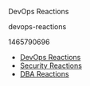 DevOps Reactions

devops-reactions

1465790696

 - [DevOps Reactions](http://devopsreactions.tumblr.com/)
 - [Security Reactions](https://securityreactions.tumblr.com/)
 - [DBA Reactions](http://dbareactions.com/)
